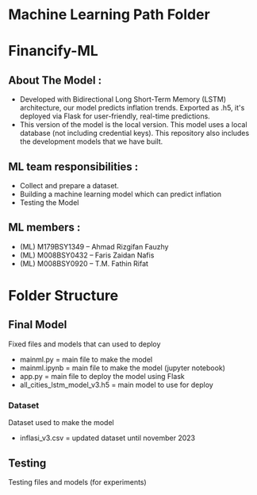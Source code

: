 # Machine Learning Path Folder

# Financify-ML

## About The Model :
  - Developed with Bidirectional Long Short-Term Memory (LSTM) architecture, our model predicts inflation trends. Exported as .h5, it's deployed via Flask for user-friendly, real-time predictions.
  - This version of the model is the local version. This model uses a local database (not including credential keys). This repository also includes the development models that we have built.

## ML team responsibilities : 
  - Collect and prepare a dataset.
  - Building a machine learning model which can predict inflation
  - Testing the Model

## ML members :
  - (ML) M179BSY1349 – Ahmad Rizgifan Fauzhy
  - (ML) M008BSY0432 – Faris Zaidan Nafis
  - (ML) M008BSY0920 – T.M. Fathin Rifat


# Folder Structure
## Final Model
Fixed files and models that can used to deploy

  - mainml.py = main file to make the model
  - mainml.ipynb = main file to make the model (jupyter notebook)
  - app.py = main file to deploy the model using Flask
  - all_cities_lstm_model_v3.h5 = main model to use for deploy

### Dataset
Dataset used to make the model

  - inflasi_v3.csv = updated dataset until november 2023

## Testing
Testing files and models (for experiments)